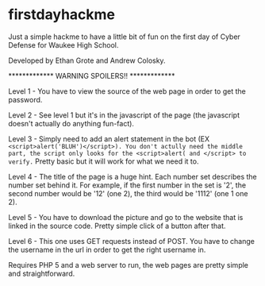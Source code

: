 # firstdayhackme

Just a simple hackme to have a little bit of fun on the first day of Cyber Defense for Waukee High School.

Developed by Ethan Grote and Andrew Colosky. 


*************   WARNING SPOILERS!!   *************


Level 1 - You have to view the source of the web page in order to get the password.

Level 2 - See level 1 but it's in the javascript of the page (the javascript doesn't actually do anything fun-fact).

Level 3 - Simply need to add an alert statement in the bot (EX `<script>alert('BLUH')</script>). You don't actully need the middle part, the script only looks for the <script>alert( and </script> to verify.` Pretty basic but it will work for what we need it to.

Level 4 - The title of the page is a huge hint. Each number set describes the number set behind it. For example, if the first number in the set is '2', the second number would be '12' (one 2), the third would be '1112' (one 1 one 2).

Level 5 - You have to download the picture and go to the website that is linked in the source code. Pretty simple click of a button after that.

Level 6 - This one uses GET requests instead of POST. You have to change the username in the url in order to get the right username in. 

Requires PHP 5 and a web server to run, the web pages are pretty simple and straightforward. 
